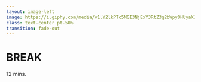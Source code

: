 ```yaml
---
layout: image-left
image: https://i.giphy.com/media/v1.Y2lkPTc5MGI3NjExY3RtZ3g2bWpyOHUyaXJxMzB2anp1cGw5bWlpN2x4MTVudmZnbTJheSZlcD12MV9pbnRlcm5hbF9naWZfYnlfaWQmY3Q9Zw/8bafPvbPipLWkKFFBV/giphy.gif
class: text-center pt-50%
transition: fade-out
---
```


# BREAK
12 mins.